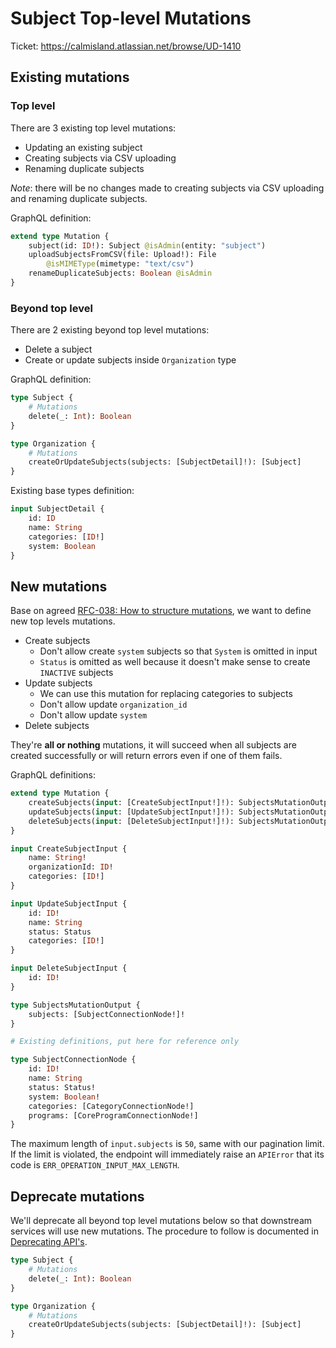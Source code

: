 # Subject Top-level Mutations

Ticket: <https://calmisland.atlassian.net/browse/UD-1410>

## Existing mutations

### Top level

There are 3 existing top level mutations:

- Updating an existing subject
- Creating subjects via CSV uploading
- Renaming duplicate subjects

*Note*: there will be no changes made to creating subjects via CSV uploading and renaming duplicate subjects.

GraphQL definition:

```graphql
extend type Mutation {
    subject(id: ID!): Subject @isAdmin(entity: "subject")
    uploadSubjectsFromCSV(file: Upload!): File
        @isMIMEType(mimetype: "text/csv")
    renameDuplicateSubjects: Boolean @isAdmin
}
```

### Beyond top level

There are 2 existing beyond top level mutations:

- Delete a subject
- Create or update subjects inside `Organization` type

GraphQL definition:

```graphql
type Subject {
    # Mutations
    delete(_: Int): Boolean
}

type Organization {
    # Mutations
    createOrUpdateSubjects(subjects: [SubjectDetail]!): [Subject]
}
```

Existing base types definition:

```graphql
input SubjectDetail {
    id: ID
    name: String
    categories: [ID!]
    system: Boolean
}
```

## New mutations

Base on agreed [RFC-038: How to structure mutations](https://bitbucket.org/calmisland/kidsloop-user-service/src/master/documents/rfc/038-How-to-structure-mutations.md), we want to define new top levels mutations.

- Create subjects
  - Don't allow create `system` subjects so that `System` is omitted in input
  - `Status` is omitted as well because it doesn't make sense to create `INACTIVE` subjects
- Update subjects
  - We can use this mutation for replacing categories to subjects
  - Don't allow update `organization_id`
  - Don't allow update `system`
- Delete subjects

They're **all or nothing** mutations, it will succeed when all subjects are created successfully or will return errors even if one of them fails.

GraphQL definitions:

```graphql
extend type Mutation {
    createSubjects(input: [CreateSubjectInput!]!): SubjectsMutationOutput
    updateSubjects(input: [UpdateSubjectInput!]!): SubjectsMutationOutput
    deleteSubjects(input: [DeleteSubjectInput!]!): SubjectsMutationOutput
}

input CreateSubjectInput {
    name: String!
    organizationId: ID!
    categories: [ID!]
}

input UpdateSubjectInput {
    id: ID!
    name: String
    status: Status
    categories: [ID!]
}

input DeleteSubjectInput {
    id: ID!
}

type SubjectsMutationOutput {
    subjects: [SubjectConnectionNode!]!
}

# Existing definitions, put here for reference only

type SubjectConnectionNode {
    id: ID!
    name: String
    status: Status!
    system: Boolean!
    categories: [CategoryConnectionNode!]
    programs: [CoreProgramConnectionNode!]
}
```

The maximum length of `input.subjects` is `50`, same with our pagination limit. If the limit is violated, the endpoint will immediately raise an `APIError` that its code is `ERR_OPERATION_INPUT_MAX_LENGTH`.

## Deprecate mutations

We'll deprecate all beyond top level mutations below so that downstream services will use new mutations. The procedure to follow is documented in [Deprecating API's](https://calmisland.atlassian.net/wiki/spaces/ATZ/pages/2367225962/Deprecating+API+s).

```graphql
type Subject {
    # Mutations
    delete(_: Int): Boolean
}

type Organization {
    # Mutations
    createOrUpdateSubjects(subjects: [SubjectDetail]!): [Subject]
}
```
